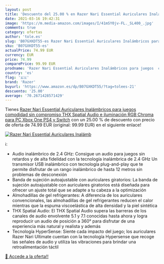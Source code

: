 ```yaml
---
layout: post
title: 'Descuento del 25.00 % en Razer Nari Essential Auriculares Inalámb'
date: 2021-03-16 19:42:31
image: 'https://m.media-amazon.com/images/I/41mSY0jv-FL._SL400_.jpg'
comments: true
category: ofertas
author: 'tole.es'
slug: 'B07GXKDT55-es Razer Nari Essential Auriculares Inalámbricos para juegos...'
sku: 'B07GXKDT55-es'
actualPrice: 74.99 EUR
currency: EUR
price: 74.99
comparePrice: 99.99 EUR
prodname: 'Razer Nari Essential Auriculares Inalámbricos para juegos  comodidad sin compromiso  THX Spatial Audio e iluminación RGB Chroma para PC  Xbox One  PS4 y Switch'
country: 'es'
flag: '🇪🇸'
brand: 'Razer'
buyurl: 'https://www.amazon.es/dp/B07GXKDT55/?tag=tolees-21'
descuento: '25.00'
average: '70.2671428571429'
---
```


Tienes [Razer Nari Essential Auriculares Inalámbricos para juegos  comodidad sin compromiso  THX Spatial Audio e iluminación RGB Chroma para PC  Xbox One  PS4 y Switch](https://www.amazon.es/dp/B07GXKDT55/?tag=tolees-21) con un 25.00 % de descuento con precio de oferta de 74.99 EUR (original: 99.99 EUR) en el siguiente enlace!

[![Razer Nari Essential Auriculares Inalámb](https://m.media-amazon.com/images/I/41mSY0jv-FL._SL400_.jpg)](https://www.amazon.es/dp/B07GXKDT55/?tag=tolees-21)

ℹ️:

- Audio inalámbrico de 2.4 GHz: Consigue un audio para juegos sin retardos y de alta fidelidad con la tecnología inalámbrica de 2.4 GHz Un transmisor USB inalámbrico con tecnología plug-and-play que te permite disfrutar de un rango inalámbrico de hasta 12 metros sin problemas de desconexión
- Banda de sujeción autoajustable con auriculares giratorios: La banda de sujeción autoajustable con auriculares giratorios está diseñada para ofrecer un ajuste total que se adapte a tu cabeza a la optimización
- Almohadillas de gel refrigerantes: A diferencia de los auriculares convencionales, las almohadillas de gel refrigerantes reducen el calor mientras que la espuma viscoelástica de alta densidad y la piel sintética
- THX Spatial Audio: El THX Spatial Audio supera las barreras de los canales de audio envolvente 5.1 y 7.1 conocidas hasta ahora y logra reproducir un audio de posición a 360° para disfrutar de una experiencia más natural y realista y además
- Tecnología HyperSense: Siente cada impacto del juego; los auriculares Razer Nari Ultimate cuentan con la tecnología Hypersense que recoge las señales de audio y utiliza las vibraciones para brindar una retroalimentación táctil

[🛒 Accede a la oferta!!](https://www.amazon.es/dp/B07GXKDT55/?tag=tolees-21)
